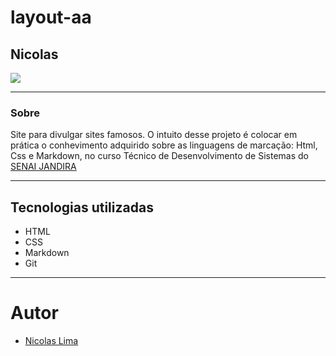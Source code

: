 # layout-aa

## Nicolas

![](./Captura%20de%20Tela%202024-10-16%20às%2008.58.37.png)

---
### Sobre
Site para divulgar sites famosos. O intuito desse projeto é colocar em prática o conhevimento adquirido sobre as linguagens de marcação: Html, Css e Markdown, no curso Técnico de Desenvolvimento de Sistemas do [SENAI JANDIRA](https://sp.senai.br/unidade/jandira/)

---
## Tecnologias utilizadas
- HTML
- CSS
- Markdown
- Git

---
# Autor
- [Nicolas Lima](https://github.com/n1ckzao)